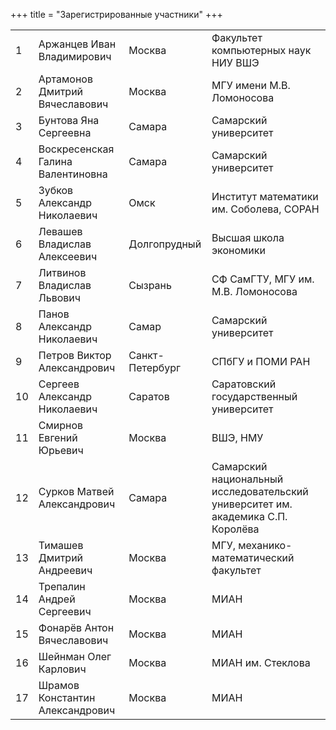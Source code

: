 +++
title = "Зарегистрированные участники"
+++

<table>
<tr><td>1</td><td>Аржанцев Иван Владимирович</td><td>Москва</td><td>Факультет компьютерных наук НИУ ВШЭ</td></tr>
<tr><td>2</td><td>Артамонов Дмитрий Вячеславович</td><td>Москва</td><td>МГУ имени М.В. Ломоносова</td></tr>
<tr><td>3</td><td>Бунтова Яна Сергеевна</td><td>Самара</td><td>Самарский университет</td></tr>
<tr><td>4</td><td>Воскресенская Галина Валентиновна</td><td>Самара</td><td>Самарский университет</td></tr>
<tr><td>5</td><td>Зубков Александр Николаевич</td><td>Омск</td><td>Институт математики им. Соболева, СОРАН</td></tr>
<tr><td>6</td><td>Левашев Владислав Алексеевич</td><td>Долгопрудный</td><td>Высшая школа экономики</td></tr>
<tr><td>7</td><td>Литвинов Владислав Львович</td><td>Сызрань</td><td>СФ СамГТУ, МГУ им. М.В. Ломоносова</td></tr>
<tr><td>8</td><td>Панов Александр Николаевич</td><td>Самар</td><td>Самарский университет</td></tr>
<tr><td>9</td><td>Петров Виктор Александрович</td><td>Санкт-Петербург</td><td>СПбГУ и ПОМИ РАН</td></tr>
<tr><td>10</td><td>Сергеев Александр Николаевич</td><td>Саратов</td><td>Саратовский государственный университет</td></tr>
<tr><td>11</td><td>Смирнов Евгений Юрьевич</td><td>Москва</td><td>ВШЭ, НМУ</td></tr>
<tr><td>12</td><td>Сурков Матвей Александрович</td><td>Самара</td><td>Самарский национальный исследовательский университет им. академика С.П. Королёва</td></tr>
<tr><td>13</td><td>Тимашев Дмитрий Андреевич</td><td>Москва</td><td>МГУ, механико-математический факультет</td></tr>
<tr><td>14</td><td>Трепалин  Андрей  Сергеевич</td><td>Москва</td><td>МИАН</td></tr>
<tr><td>15</td><td>Фонарёв Антон Вячеславович</td><td>Москва</td><td>МИАН</td></tr>
<tr><td>16</td><td>Шейнман Олег Карлович</td><td>Москва</td><td>МИАН им. Стеклова</td></tr>
<tr><td>17</td><td>Шрамов Константин Александрович</td><td>Москва</td><td>МИАН</td></tr>
</table>
